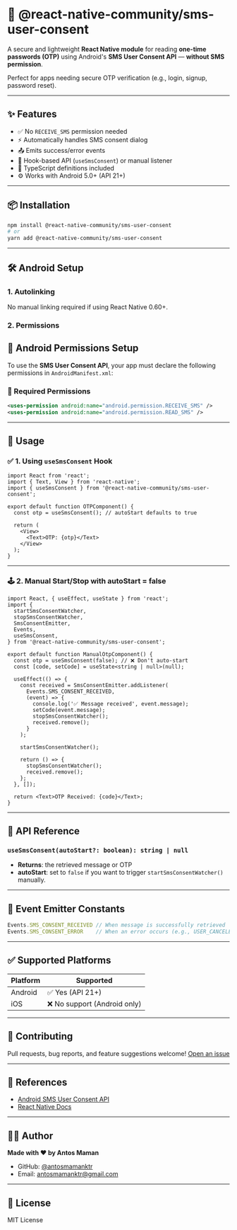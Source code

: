 # 📲 @react-native-community/sms-user-consent

A secure and lightweight **React Native module** for reading **one-time passwords (OTP)** using Android's **SMS User Consent API** — **without SMS permission**.

Perfect for apps needing secure OTP verification (e.g., login, signup, password reset).

---

## ✨ Features

- ✅ No `RECEIVE_SMS` permission needed
- ⚡ Automatically handles SMS consent dialog
- 📤 Emits success/error events
- 🎣 Hook-based API (`useSmsConsent`) or manual listener
- 💬 TypeScript definitions included
- ⚙️ Works with Android 5.0+ (API 21+)

---

## 📦 Installation

```bash
npm install @react-native-community/sms-user-consent
# or
yarn add @react-native-community/sms-user-consent
```

---

## 🛠️ Android Setup

### 1. Autolinking
No manual linking required if using React Native 0.60+.

### 2. Permissions
## 📱 Android Permissions Setup

To use the **SMS User Consent API**, your app must declare the following permissions in `AndroidManifest.xml`:

### 🔧 Required Permissions

```xml
<uses-permission android:name="android.permission.RECEIVE_SMS" />
<uses-permission android:name="android.permission.READ_SMS" />
```

---

## 🔧 Usage

### ✅ 1. Using `useSmsConsent` Hook

```tsx
import React from 'react';
import { Text, View } from 'react-native';
import { useSmsConsent } from '@react-native-community/sms-user-consent';

export default function OTPComponent() {
  const otp = useSmsConsent(); // autoStart defaults to true

  return (
    <View>
      <Text>OTP: {otp}</Text>
    </View>
  );
}
```

---

### 🕹️ 2. Manual Start/Stop with autoStart = false

```tsx
import React, { useEffect, useState } from 'react';
import {
  startSmsConsentWatcher,
  stopSmsConsentWatcher,
  SmsConsentEmitter,
  Events,
  useSmsConsent,
} from '@react-native-community/sms-user-consent';

export default function ManualOtpComponent() {
  const otp = useSmsConsent(false); // ❌ Don't auto-start
  const [code, setCode] = useState<string | null>(null);

  useEffect(() => {
    const received = SmsConsentEmitter.addListener(
      Events.SMS_CONSENT_RECEIVED,
      (event) => {
        console.log('✅ Message received', event.message);
        setCode(event.message);
        stopSmsConsentWatcher();
        received.remove();
      }
    );

    startSmsConsentWatcher();

    return () => {
      stopSmsConsentWatcher();
      received.remove();
    };
  }, []);

  return <Text>OTP Received: {code}</Text>;
}
```

---

## 📘 API Reference

### `useSmsConsent(autoStart?: boolean): string | null`

- **Returns**: the retrieved message or OTP
- **autoStart**: set to `false` if you want to trigger `startSmsConsentWatcher()` manually.

---

## 🚀 Event Emitter Constants

```ts
Events.SMS_CONSENT_RECEIVED // When message is successfully retrieved
Events.SMS_CONSENT_ERROR    // When an error occurs (e.g., USER_CANCELED)
```
---

## ✅ Supported Platforms

| Platform | Supported |
|----------|-----------|
| Android  | ✅ Yes (API 21+) |
| iOS      | ❌ No support (Android only) |

---

## 🤝 Contributing

Pull requests, bug reports, and feature suggestions welcome! [Open an issue](https://github.com/antosmamanktr/react-native-sms-user-consent/issues)

---

## 📄 References

- [Android SMS User Consent API](https://developers.google.com/identity/sms-retriever/overview#user-consent-api)
- [React Native Docs](https://reactnative.dev/)

---

## 🧑‍💻 Author

**Made with ❤️ by Antos Maman**

- GitHub: [@antosmamanktr](https://github.com/antosmamanktr)
- Email: [antosmamanktr@gmail.com](mailto\:antosmamanktr@gmail.com)

---

## 📄 License

MIT License

